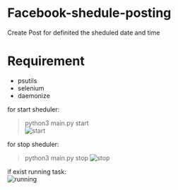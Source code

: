 # Facebook-shedule-posting
Create Post for definited the sheduled date and time  

# Requirement

- psutils
- selenium
- daemonize


for start sheduler:  
> python3 main.py start  
![start](https://www.cuby-hebergs.com/dl/images/github/Facebook-sheduler/start.png)

for stop sheduler:  
> python3 main.py stop
![stop](https://www.cuby-hebergs.com/dl/images/github/Facebook-sheduler/stop.png)


if exist running task:  
![running](https://www.cuby-hebergs.com/dl/images/github/Facebook-sheduler/notified-start.png)
